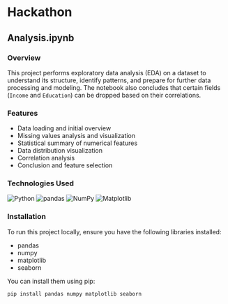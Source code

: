 # Hackathon 

## Analysis.ipynb
### Overview
This project performs exploratory data analysis (EDA) on a dataset to understand its structure, identify patterns, and prepare for further data processing and modeling. The notebook also concludes that certain fields (`Income` and `Education`) can be dropped based on their correlations.

### Features
- Data loading and initial overview
- Missing values analysis and visualization
- Statistical summary of numerical features
- Data distribution visualization
- Correlation analysis
- Conclusion and feature selection

### Technologies Used
![Python](https://skillicons.dev/icons?i=python)
![pandas](https://img.icons8.com/color/48/000000/pandas.png)
![NumPy](https://img.icons8.com/color/48/000000/numpy.png)
![Matplotlib](https://img.icons8.com/color/48/000000/python.png)



### Installation
To run this project locally, ensure you have the following libraries installed:
- pandas
- numpy
- matplotlib
- seaborn

You can install them using pip:

```console
pip install pandas numpy matplotlib seaborn
```
